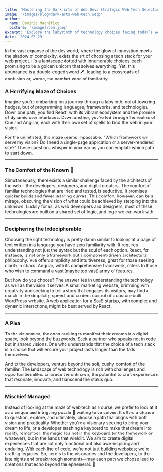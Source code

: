 ```yaml
---
title: 'Mastering the Dark Arts of Web Dev: Strategic Web Tech Selection'
image: '/images/blog/dark-arts-web-tech.webp'
author:
  name: Dominic Magnifico
  picture: '/images/dom.jpeg'
excerpt: 'Explore the labyrinth of technology choices facing today’s web visionaries and creators. This guide illuminates the path to strategic decision-making in web development, blending technical mastery with a little ✨ magic ✨ to empower visionaries and builders alike. Unravel the secrets to making informed, impactful tech selections that shape the digital future.'
date: '2024-02-29'
---
```


In the vast expanse of the dev world, where the glow of innovation meets the shadow of complexity, exists the art of choosing a tech stack for your web project. It's a landscape dotted with innumerable choices, each promising to be a golden unicorn that solves everything. Yet, this abundance is a double-edged sword 🗡, leading to a crossroads of confusion or, worse, the comfort zone of familiarity.

### A Horrifying Maze of Choices

Imagine you're embarking on a journey through a labyrinth, not of towering hedges, but of programming languages, frameworks, and technologies. Down one path, you find React, with its vibrant ecosystem and the promise of dynamic user interfaces. Down another, you’re led through the realms of Cue and Angular, each with their own set of spells to bind the web in your vision.

For the uninitiated, this maze seems impassable. "Which framework will serve my vision? Do I need a single-page application or a server-rendered site?" These questions whisper in your ear as you contemplate which path to start down.

---

### The Comfort of the Known 🛌

Simultaneously, there exists a similar challenge faced by the architects of the web – the developers, designers, and digital creators. The comfort of familiar technologies that are tried and tested, is seductive. It promises quicker builds and fewer learning curves. This comfort, however, can be a mirage, obscuring the vision of what could be achieved by stepping into the unknown. Luckily for us, as web developers and designers, most of these technologies are built on a shared set of logic, and logic we can work with.

---

### Deciphering the Indecipherable

Choosing the right technology is pretty damn similar to looking at a page of text written in a language you have zero familiarity with. It requires understanding not just the syntax but the soul of each option. React, for instance, is not only a framework but a component-driven architectural philosophy. Vue offers simplicity and intuitiveness, great for those seeking clarity in chaos. Angular, with its comprehensive framework, caters to those who wish to command a vast (maybe too vast) army of features.

But how do you choose? The answer lies in understanding the technology as well as the vision it serves. A small marketing website, brimming with creativity and seeking to tell a story that engages its visitors, may find a match in the simplicity, speed, and content control of a custom-built WordPress website. A web application for a SaaS startup, with complex and dynamic interactions, might be best served by React.

---

### A Plea

To the visionaries, the ones seeking to manifest their dreams in a digital space, look beyond the buzzwords. Seek a partner who speaks not in code but in shared visions. One who understands that the choice of a tech stack is a choice that will ensure your project lasts longer than the fads themselves.

And to the developers, venture beyond the soft, cushy, comfort of the familiar. The landscape of web technology is rich with challenges and opportunities alike. Embrace the unknown, the potential to craft experiences that resonate, innovate, and transcend the status quo.

---

### Mischief Managed

Instead of looking at the maze of web tech as a curse, we prefer to look at it as a unique and intriguing puzzle 🧩 waiting to be solved. It offers a chance to question, explore, and ultimately, choose a path that aligns with both vision and practicality. Whether you're a visionary seeking to bring your dream to life, or a developer mashing a keyboard to make that dream into reality, remember: the magic lies not in the keyboard (or the framework or whatever), but in the hands that wield it. We aim to create digital experiences that are not only functional but also awe-inspiring and enduring. With each line of code, we're not just building websites; we're crafting legacies. So, here's to the visionaries and the developers, to the late nights and breakthrough moments—may each path we choose lead to creations that echo beyond the ephemeral. 🧙
